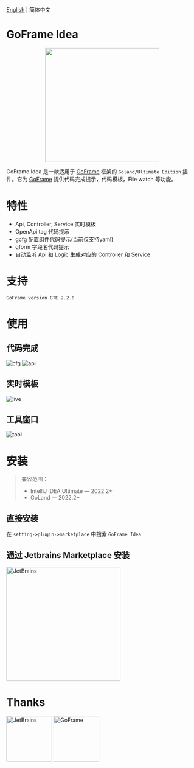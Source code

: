 [English](./README.md) | 简体中文

# GoFrame Idea

<div align=center>
<img src="https://github.com/oldme-git/GoFrame-Idea/assets/45782393/00f725c2-6a16-4aae-a77e-2209ace5de75" width="300"/>
</div>

<!-- Plugin description -->

GoFrame Idea 是一款适用于 [GoFrame](https://github.com/gogf/gf) 框架的 `Goland/Ultimate Edition` 插件。它为 [GoFrame](https://github.com/gogf/gf) 提供代码完成提示，代码模板，File watch 等功能。

# 特性
- Api, Controller, Service 实时模板
- OpenApi tag 代码提示
- gcfg 配置组件代码提示(当前仅支持yaml)
- gform 字段名代码提示
- 自动监听 Api 和 Logic 生成对应的 Controller 和 Service

# 支持
```
GoFrame version GTE 2.2.0
```

<!-- Plugin description end -->

# 使用
## 代码完成
![cfg](https://github.com/oldme-git/GoFrame-Idea/assets/45782393/c76e7774-e7e1-41e4-8114-ddf4040c5957)
![api](https://github.com/oldme-git/GoFrame-Idea/assets/45782393/5d0b6569-cfc1-42a0-b13f-b04c1e14c13c)

## 实时模板
![live](https://github.com/oldme-git/GoFrame-Idea/assets/45782393/32c1f373-849e-4fc4-9cd9-ed7acf7c22a6)

## 工具窗口
![tool](https://github.com/oldme-git/GoFrame-Idea/assets/45782393/7cfe6dbf-6a04-4810-a64a-c87fed841000)

# 安装
> 兼容范围：
> - IntelliJ IDEA Ultimate — 2022.2+
> - GoLand — 2022.2+

## 直接安装
在 `setting->plugin->marketplace` 中搜索 `GoFrame Idea` 

## 通过 Jetbrains Marketplace 安装
<a href="#"><img src="https://github.com/oldme-git/GoFrame-Idea/assets/45782393/7523fe23-e482-4e7c-be11-c2020da8cee6" alt="JetBrains" width="300"/></a>

# Thanks
<a href="https://www.jetbrains.com/?from=GoFrame-Idea"><img src="https://github.com/oldme-git/GoFrame-Idea/assets/45782393/d4ffc9ea-7179-4e9e-af76-d8de04a5449f" height="120" alt="JetBrains"/></a>
<a href="https://goframe.org/?from=GoFrame-Idea"><img src="https://github.com/oldme-git/GoFrame-Idea/assets/45782393/d02011ec-18f9-4f8a-9e85-57be3b72339b" height="120" alt="GoFrame"/></a>
